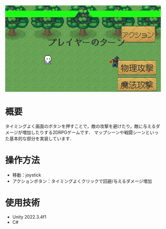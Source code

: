 
![ゲーム画面](image.png)

# 概要
タイミングよく画面のボタンを押すことで，敵の攻撃を避けたり，敵に与えるダメージが増加したりする2DRPGゲームです．
マップシーンや戦闘シーンといった基本的な部分を実装しています．  


# 操作方法
- 移動：joystick
- アクションボタン：タイミングよくクリックで回避/与えるダメージ増加  


# 使用技術
- Unity 2022.3.4f1
- C#  





